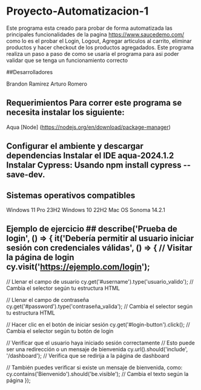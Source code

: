 # Proyecto-Automatizacion-1
Este programa esta creado para probar de forma automatizada las principales funcionalidades de la pagina https://www.saucedemo.com/ como lo es el probar el Login, Logout, Agregar articulos al carrito, eliminar productos y hacer checkout de los productos agregadados. Este programa realiza un paso a paso de como se usaria el programa para asi poder validar que se tenga un funcionamiento correcto

##Desarrolladores

Brandon Ramirez
Arturo Romero
## Requerimientos Para correr este programa se necesita instalar los siguiente:

Aqua
[Node] (https://nodejs.org/en/download/package-manager)
## Configurar el ambiente y descargar dependencias Instalar el IDE aqua-2024.1.2 Instalar Cypress: Usando npm install cypress --save-dev.

## Sistemas operativos compatibles

Windows 11 Pro 23H2
Windows 10 22H2
Mac OS Sonoma 14.2.1
## Ejemplo de ejercicio ## describe('Prueba de login', () => { it('Debería permitir al usuario iniciar sesión con credenciales válidas', () => { // Visitar la página de login cy.visit('https://ejemplo.com/login');

// Llenar el campo de usuario
cy.get('#username').type('usuario_valido'); // Cambia el selector según tu estructura HTML

// Llenar el campo de contraseña
cy.get('#password').type('contraseña_valida'); // Cambia el selector según tu estructura HTML

// Hacer clic en el botón de iniciar sesión
cy.get('#login-button').click(); // Cambia el selector según tu botón de login

// Verificar que el usuario haya iniciado sesión correctamente
// Esto puede ser una redirección o un mensaje de bienvenida
cy.url().should('include', '/dashboard'); // Verifica que se redirija a la página de dashboard

// También puedes verificar si existe un mensaje de bienvenida, como:
cy.contains('Bienvenido').should('be.visible'); // Cambia el texto según la página
});